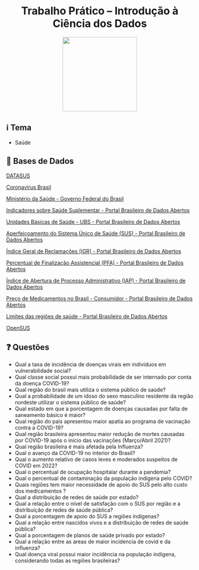 <h1 align="center">Trabalho Prático – Introdução à Ciência dos Dados</h1>

<p align="center">
<img src="https://user-images.githubusercontent.com/45442173/169538049-93888a91-35fc-4569-a626-255d5c0beaa9.svg" height="200em" /> 
</p>

## :information_source: Tema
- Saúde

## :file_folder: Bases de Dados

[DATASUS](https://datasus.saude.gov.br/)

[Coronavírus Brasil](https://covid.saude.gov.br/)

[Ministério da Saúde - Governo Federal do Brasil](https://www.gov.br/saude/pt-br)

[Indicadores sobre Saúde Suplementar - Portal Brasileiro de Dados Abertos](https://dados.gov.br/dataset/saude-suplementar)

[Unidades Básicas de Saúde - UBS - Portal Brasileiro de Dados Abertos](https://dados.gov.br/dataset/unidades-basicas-de-saude-ubs)

[Aperfeiçoamento do Sistema Único de Saúde (SUS) - Portal Brasileiro de Dados Abertos](https://dados.gov.br/dataset/mpog_aperfeicoamento_sus)

[Índice Geral de Reclamações (IGR) - Portal Brasileiro de Dados Abertos](https://dados.gov.br/dataset/indice-de-reclamacoes)

[Percentual de Finalização Assistencial (PFA) - Portal Brasileiro de Dados Abertos](https://dados.gov.br/dataset/percentual-de-finalizacao-assistencial-pfa)

[Índice de Abertura de Processo Administrativo (IAP) - Portal Brasileiro de Dados Abertos](https://dados.gov.br/dataset/indice-de-abertura-de-processo-administrativo-iap)

[Preço de Medicamentos no Brasil - Consumidor - Portal Brasileiro de Dados Abertos](https://dados.gov.br/dataset/preco-de-medicamentos-no-brasil-consumidor)

[Limites das regiões de saúde - Portal Brasileiro de Dados Abertos](https://dados.gov.br/dataset/limites_regiao_saude)

[OpenSUS](https://opendatasus.saude.gov.br/dataset)

## :question: Questões 
- Qual a taxa de incidência de doenças virais em indivíduos em vulnerabilidade social?
- Qual classe social possui mais probabilidade de ser internado por conta da doença COVID-19?
- Qual região do brasil mais utiliza o sistema público de saúde?
- Qual a probabilidade de um idoso do sexo masculino residente da região nordeste utilizar o sistema público de saúde?
- Qual estado em que a porcentagem de doenças causadas por falta de saneamento básico é maior?
- Qual região do país apresentou maior apatia ao programa de vacinação contra a COVID-19?
- Qual região brasileira apresentou maior redução de mortes causadas por COVID-19 após o início das vacinações (Março/Abril 2021)?
- Qual região brasileira é mais afetada pela Influenza?
- Qual o avanço da COVID-19 no interior do Brasil?
- Qual o aumento relativo de casos leves e moderados suspeitos de COVID em 2022?
- Qual o percentual de ocupação hospitalar durante a pandemia?
- Qual o percentual de contaminação da população indígena pelo COVID?
- Quais regiões tem maior necessidade de apoio do SUS pelo alto custo dos medicamentos ?
- Qual a distribuição de redes de saúde por estado?
- Qual a relação entre o nível de satisfação com o SUS por região e a distribuição de redes de saúde pública?
- Qual a porcentagem de apoio do SUS a regiões indígenas?
- Qual a relação entre nascidos vivos e a distribuição de redes de saúde pública?
- Qual a porcentagem de planos de saúde privado por estado?
- Qual a relação entre as areas de maior incidencia de covid e da influenza?
- Qual doença viral possui maior incidência na população indigena, considerando todas as regiões brasileiras?